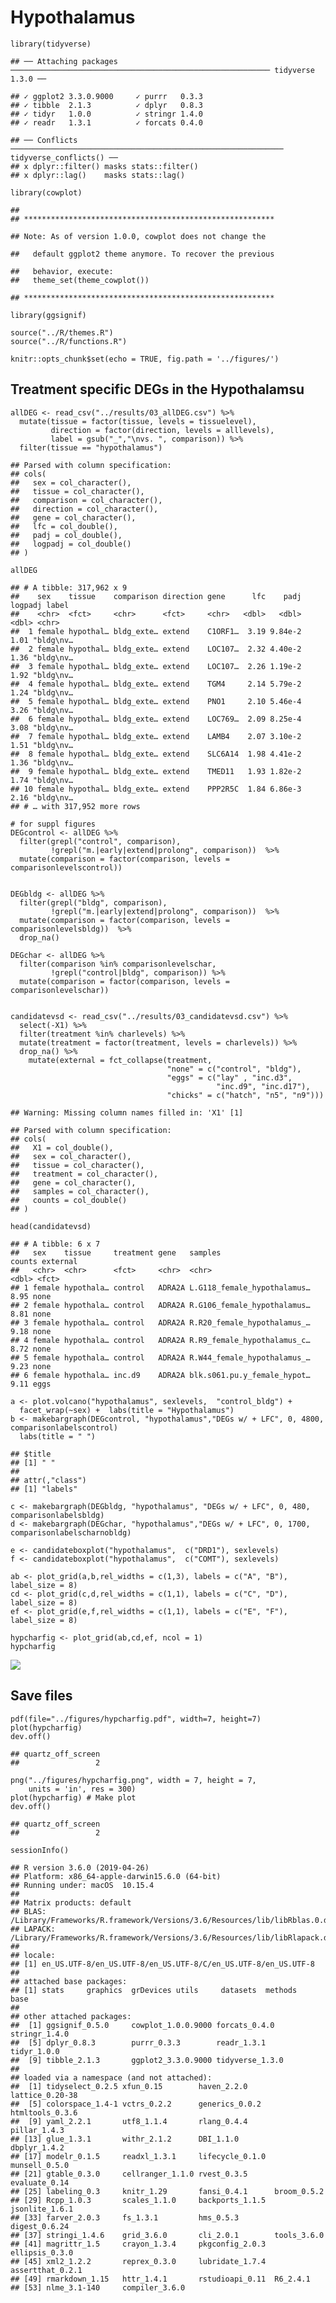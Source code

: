 Hypothalamus
============

    library(tidyverse)

    ## ── Attaching packages ────────────────────────────────────────────────────────── tidyverse 1.3.0 ──

    ## ✓ ggplot2 3.3.0.9000     ✓ purrr   0.3.3     
    ## ✓ tibble  2.1.3          ✓ dplyr   0.8.3     
    ## ✓ tidyr   1.0.0          ✓ stringr 1.4.0     
    ## ✓ readr   1.3.1          ✓ forcats 0.4.0

    ## ── Conflicts ───────────────────────────────────────────────────────────── tidyverse_conflicts() ──
    ## x dplyr::filter() masks stats::filter()
    ## x dplyr::lag()    masks stats::lag()

    library(cowplot)

    ## 
    ## ********************************************************

    ## Note: As of version 1.0.0, cowplot does not change the

    ##   default ggplot2 theme anymore. To recover the previous

    ##   behavior, execute:
    ##   theme_set(theme_cowplot())

    ## ********************************************************

    library(ggsignif)

    source("../R/themes.R")
    source("../R/functions.R")

    knitr::opts_chunk$set(echo = TRUE, fig.path = '../figures/')

Treatment specific DEGs in the Hypothalamsu
-------------------------------------------

    allDEG <- read_csv("../results/03_allDEG.csv") %>%
      mutate(tissue = factor(tissue, levels = tissuelevel),
             direction = factor(direction, levels = alllevels),
             label = gsub("_","\nvs. ", comparison)) %>%
      filter(tissue == "hypothalamus")

    ## Parsed with column specification:
    ## cols(
    ##   sex = col_character(),
    ##   tissue = col_character(),
    ##   comparison = col_character(),
    ##   direction = col_character(),
    ##   gene = col_character(),
    ##   lfc = col_double(),
    ##   padj = col_double(),
    ##   logpadj = col_double()
    ## )

    allDEG

    ## # A tibble: 317,962 x 9
    ##    sex    tissue    comparison direction gene      lfc    padj logpadj label    
    ##    <chr>  <fct>     <chr>      <fct>     <chr>   <dbl>   <dbl>   <dbl> <chr>    
    ##  1 female hypothal… bldg_exte… extend    C1ORF1…  3.19 9.84e-2    1.01 "bldg\nv…
    ##  2 female hypothal… bldg_exte… extend    LOC107…  2.32 4.40e-2    1.36 "bldg\nv…
    ##  3 female hypothal… bldg_exte… extend    LOC107…  2.26 1.19e-2    1.92 "bldg\nv…
    ##  4 female hypothal… bldg_exte… extend    TGM4     2.14 5.79e-2    1.24 "bldg\nv…
    ##  5 female hypothal… bldg_exte… extend    PNO1     2.10 5.46e-4    3.26 "bldg\nv…
    ##  6 female hypothal… bldg_exte… extend    LOC769…  2.09 8.25e-4    3.08 "bldg\nv…
    ##  7 female hypothal… bldg_exte… extend    LAMB4    2.07 3.10e-2    1.51 "bldg\nv…
    ##  8 female hypothal… bldg_exte… extend    SLC6A14  1.98 4.41e-2    1.36 "bldg\nv…
    ##  9 female hypothal… bldg_exte… extend    TMED11   1.93 1.82e-2    1.74 "bldg\nv…
    ## 10 female hypothal… bldg_exte… extend    PPP2R5C  1.84 6.86e-3    2.16 "bldg\nv…
    ## # … with 317,952 more rows

    # for suppl figures
    DEGcontrol <- allDEG %>% 
      filter(grepl("control", comparison),
             !grepl("m.|early|extend|prolong", comparison))  %>%
      mutate(comparison = factor(comparison, levels = comparisonlevelscontrol))


    DEGbldg <- allDEG %>% 
      filter(grepl("bldg", comparison),
             !grepl("m.|early|extend|prolong", comparison))  %>%
      mutate(comparison = factor(comparison, levels = comparisonlevelsbldg))  %>%
      drop_na()

    DEGchar <- allDEG %>% 
      filter(comparison %in% comparisonlevelschar,
             !grepl("control|bldg", comparison)) %>%
      mutate(comparison = factor(comparison, levels = comparisonlevelschar))


    candidatevsd <- read_csv("../results/03_candidatevsd.csv") %>% 
      select(-X1) %>%
      filter(treatment %in% charlevels) %>%
      mutate(treatment = factor(treatment, levels = charlevels)) %>%
      drop_na() %>%
        mutate(external = fct_collapse(treatment, 
                                       "none" = c("control", "bldg"),
                                       "eggs" = c("lay" , "inc.d3", 
                                                  "inc.d9", "inc.d17"),
                                       "chicks" = c("hatch", "n5", "n9")))

    ## Warning: Missing column names filled in: 'X1' [1]

    ## Parsed with column specification:
    ## cols(
    ##   X1 = col_double(),
    ##   sex = col_character(),
    ##   tissue = col_character(),
    ##   treatment = col_character(),
    ##   gene = col_character(),
    ##   samples = col_character(),
    ##   counts = col_double()
    ## )

    head(candidatevsd)

    ## # A tibble: 6 x 7
    ##   sex    tissue     treatment gene   samples                     counts external
    ##   <chr>  <chr>      <fct>     <chr>  <chr>                        <dbl> <fct>   
    ## 1 female hypothala… control   ADRA2A L.G118_female_hypothalamus…   8.95 none    
    ## 2 female hypothala… control   ADRA2A R.G106_female_hypothalamus…   8.81 none    
    ## 3 female hypothala… control   ADRA2A R.R20_female_hypothalamus_…   9.18 none    
    ## 4 female hypothala… control   ADRA2A R.R9_female_hypothalamus_c…   8.72 none    
    ## 5 female hypothala… control   ADRA2A R.W44_female_hypothalamus_…   9.23 none    
    ## 6 female hypothala… inc.d9    ADRA2A blk.s061.pu.y_female_hypot…   9.11 eggs

    a <- plot.volcano("hypothalamus", sexlevels,  "control_bldg") + 
      facet_wrap(~sex) +  labs(title = "Hypothalamus") 
    b <- makebargraph(DEGcontrol, "hypothalamus","DEGs w/ + LFC", 0, 4800, comparisonlabelscontrol) 
      labs(title = " ") 

    ## $title
    ## [1] " "
    ## 
    ## attr(,"class")
    ## [1] "labels"

    c <- makebargraph(DEGbldg, "hypothalamus", "DEGs w/ + LFC", 0, 480, comparisonlabelsbldg) 
    d <- makebargraph(DEGchar, "hypothalamus","DEGs w/ + LFC", 0, 1700, comparisonlabelscharnobldg) 

    e <- candidateboxplot("hypothalamus",  c("DRD1"), sexlevels)
    f <- candidateboxplot("hypothalamus",  c("COMT"), sexlevels)

    ab <- plot_grid(a,b,rel_widths = c(1,3), labels = c("A", "B"), label_size = 8)
    cd <- plot_grid(c,d,rel_widths = c(1,1), labels = c("C", "D"), label_size = 8)
    ef <- plot_grid(e,f,rel_widths = c(1,1), labels = c("E", "F"), label_size = 8)

    hypcharfig <- plot_grid(ab,cd,ef, ncol = 1)
    hypcharfig

![](../figures/hypothalamus-1.png)

Save files
----------

    pdf(file="../figures/hypcharfig.pdf", width=7, height=7)
    plot(hypcharfig)
    dev.off()

    ## quartz_off_screen 
    ##                 2

    png("../figures/hypcharfig.png", width = 7, height = 7, 
        units = 'in', res = 300)
    plot(hypcharfig) # Make plot
    dev.off()

    ## quartz_off_screen 
    ##                 2

    sessionInfo()

    ## R version 3.6.0 (2019-04-26)
    ## Platform: x86_64-apple-darwin15.6.0 (64-bit)
    ## Running under: macOS  10.15.4
    ## 
    ## Matrix products: default
    ## BLAS:   /Library/Frameworks/R.framework/Versions/3.6/Resources/lib/libRblas.0.dylib
    ## LAPACK: /Library/Frameworks/R.framework/Versions/3.6/Resources/lib/libRlapack.dylib
    ## 
    ## locale:
    ## [1] en_US.UTF-8/en_US.UTF-8/en_US.UTF-8/C/en_US.UTF-8/en_US.UTF-8
    ## 
    ## attached base packages:
    ## [1] stats     graphics  grDevices utils     datasets  methods   base     
    ## 
    ## other attached packages:
    ##  [1] ggsignif_0.5.0     cowplot_1.0.0.9000 forcats_0.4.0      stringr_1.4.0     
    ##  [5] dplyr_0.8.3        purrr_0.3.3        readr_1.3.1        tidyr_1.0.0       
    ##  [9] tibble_2.1.3       ggplot2_3.3.0.9000 tidyverse_1.3.0   
    ## 
    ## loaded via a namespace (and not attached):
    ##  [1] tidyselect_0.2.5 xfun_0.15        haven_2.2.0      lattice_0.20-38 
    ##  [5] colorspace_1.4-1 vctrs_0.2.2      generics_0.0.2   htmltools_0.3.6 
    ##  [9] yaml_2.2.1       utf8_1.1.4       rlang_0.4.4      pillar_1.4.3    
    ## [13] glue_1.3.1       withr_2.1.2      DBI_1.1.0        dbplyr_1.4.2    
    ## [17] modelr_0.1.5     readxl_1.3.1     lifecycle_0.1.0  munsell_0.5.0   
    ## [21] gtable_0.3.0     cellranger_1.1.0 rvest_0.3.5      evaluate_0.14   
    ## [25] labeling_0.3     knitr_1.29       fansi_0.4.1      broom_0.5.2     
    ## [29] Rcpp_1.0.3       scales_1.1.0     backports_1.1.5  jsonlite_1.6.1  
    ## [33] farver_2.0.3     fs_1.3.1         hms_0.5.3        digest_0.6.24   
    ## [37] stringi_1.4.6    grid_3.6.0       cli_2.0.1        tools_3.6.0     
    ## [41] magrittr_1.5     crayon_1.3.4     pkgconfig_2.0.3  ellipsis_0.3.0  
    ## [45] xml2_1.2.2       reprex_0.3.0     lubridate_1.7.4  assertthat_0.2.1
    ## [49] rmarkdown_1.15   httr_1.4.1       rstudioapi_0.11  R6_2.4.1        
    ## [53] nlme_3.1-140     compiler_3.6.0

